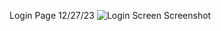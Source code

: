 
Login Page 12/27/23
![Login Screen Screenshot](https://drive.google.com/uc?export=view&id=1d7JC6gmLaLSM5yTxmCIOoco_DefNoQMA)
